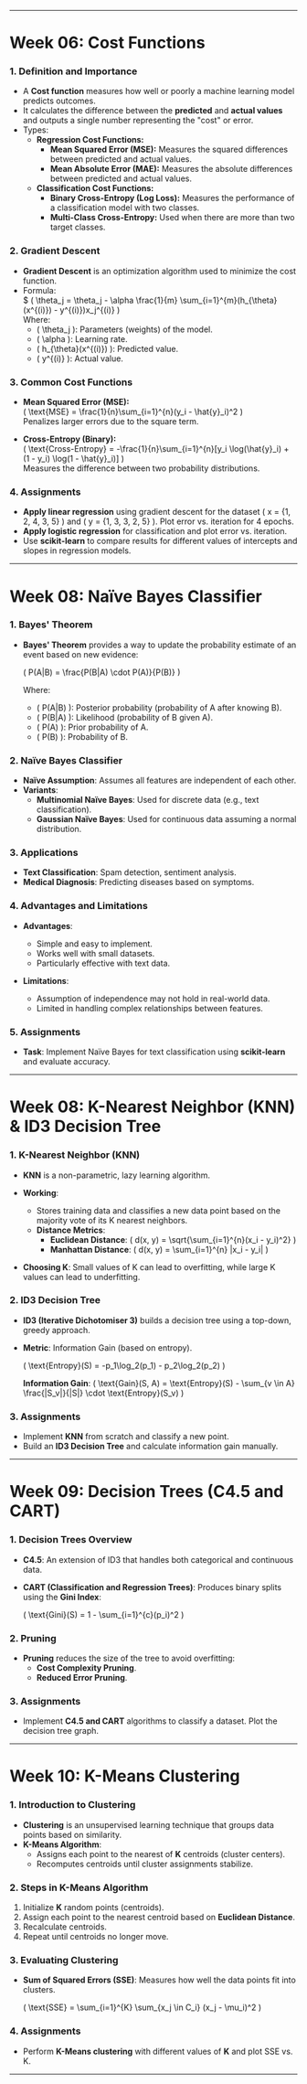 
---
# Week 06: Cost Functions

### **1. Definition and Importance**
- A **Cost function** measures how well or poorly a machine learning model predicts outcomes.
- It calculates the difference between the **predicted** and **actual values** and outputs a single number representing the "cost" or error.
- Types:
  - **Regression Cost Functions:**
    - **Mean Squared Error (MSE):** Measures the squared differences between predicted and actual values.
    - **Mean Absolute Error (MAE):** Measures the absolute differences between predicted and actual values.
  - **Classification Cost Functions:**
    - **Binary Cross-Entropy (Log Loss):** Measures the performance of a classification model with two classes.
    - **Multi-Class Cross-Entropy:** Used when there are more than two target classes.

### **2. Gradient Descent**
- **Gradient Descent** is an optimization algorithm used to minimize the cost function.
- Formula:  
  $ \( \theta_j = \theta_j - \alpha \frac{1}{m} \sum_{i=1}^{m}(h_{\theta}(x^{(i)}) - y^{(i)})x_j^{(i)} \)  
  Where:
  - \( \theta_j \): Parameters (weights) of the model.
  - \( \alpha \): Learning rate.
  - \( h_{\theta}(x^{(i)}) \): Predicted value.
  - \( y^{(i)} \): Actual value.

### **3. Common Cost Functions**
- **Mean Squared Error (MSE):**  
  \( \text{MSE} = \frac{1}{n}\sum_{i=1}^{n}(y_i - \hat{y}_i)^2 \)  
  Penalizes larger errors due to the square term.
  
- **Cross-Entropy (Binary):**  
  \( \text{Cross-Entropy} = -\frac{1}{n}\sum_{i=1}^{n}[y_i \log(\hat{y}_i) + (1 - y_i) \log(1 - \hat{y}_i)] \)  
  Measures the difference between two probability distributions.

### **4. Assignments**
- **Apply linear regression** using gradient descent for the dataset \( x = \{1, 2, 4, 3, 5\} \) and \( y = \{1, 3, 3, 2, 5\} \). Plot error vs. iteration for 4 epochs.
- **Apply logistic regression** for classification and plot error vs. iteration.
- Use **scikit-learn** to compare results for different values of intercepts and slopes in regression models.

---

# Week 08: Naïve Bayes Classifier

### **1. Bayes' Theorem**
- **Bayes' Theorem** provides a way to update the probability estimate of an event based on new evidence:
  
  \( P(A|B) = \frac{P(B|A) \cdot P(A)}{P(B)} \)
  
  Where:
  - \( P(A|B) \): Posterior probability (probability of A after knowing B).
  - \( P(B|A) \): Likelihood (probability of B given A).
  - \( P(A) \): Prior probability of A.
  - \( P(B) \): Probability of B.

### **2. Naïve Bayes Classifier**
- **Naïve Assumption**: Assumes all features are independent of each other.
- **Variants**:
  - **Multinomial Naïve Bayes**: Used for discrete data (e.g., text classification).
  - **Gaussian Naïve Bayes**: Used for continuous data assuming a normal distribution.

### **3. Applications**
- **Text Classification**: Spam detection, sentiment analysis.
- **Medical Diagnosis**: Predicting diseases based on symptoms.

### **4. Advantages and Limitations**
- **Advantages**:
  - Simple and easy to implement.
  - Works well with small datasets.
  - Particularly effective with text data.
  
- **Limitations**:
  - Assumption of independence may not hold in real-world data.
  - Limited in handling complex relationships between features.

### **5. Assignments**
- **Task**: Implement Naïve Bayes for text classification using **scikit-learn** and evaluate accuracy.

---

# Week 08: K-Nearest Neighbor (KNN) & ID3 Decision Tree

### **1. K-Nearest Neighbor (KNN)**
- **KNN** is a non-parametric, lazy learning algorithm.
- **Working**:
  - Stores training data and classifies a new data point based on the majority vote of its K nearest neighbors.
  - **Distance Metrics**:
    - **Euclidean Distance**:
      \( d(x, y) = \sqrt{\sum_{i=1}^{n}(x_i - y_i)^2} \)
    - **Manhattan Distance**:
      \( d(x, y) = \sum_{i=1}^{n} |x_i - y_i| \)
  
- **Choosing K**: Small values of K can lead to overfitting, while large K values can lead to underfitting.

### **2. ID3 Decision Tree**
- **ID3 (Iterative Dichotomiser 3)** builds a decision tree using a top-down, greedy approach.
- **Metric**: Information Gain (based on entropy).
  
  \( \text{Entropy}(S) = -p_1\log_2(p_1) - p_2\log_2(p_2) \)
  
  **Information Gain**:
  \( \text{Gain}(S, A) = \text{Entropy}(S) - \sum_{v \in A} \frac{|S_v|}{|S|} \cdot \text{Entropy}(S_v) \)

### **3. Assignments**
- Implement **KNN** from scratch and classify a new point.
- Build an **ID3 Decision Tree** and calculate information gain manually.

---

# Week 09: Decision Trees (C4.5 and CART)

### **1. Decision Trees Overview**
- **C4.5**: An extension of ID3 that handles both categorical and continuous data.
- **CART (Classification and Regression Trees)**: Produces binary splits using the **Gini Index**:
  
  \( \text{Gini}(S) = 1 - \sum_{i=1}^{c}(p_i)^2 \)

### **2. Pruning**
- **Pruning** reduces the size of the tree to avoid overfitting:
  - **Cost Complexity Pruning**.
  - **Reduced Error Pruning**.

### **3. Assignments**
- Implement **C4.5 and CART** algorithms to classify a dataset. Plot the decision tree graph.

---

# Week 10: K-Means Clustering

### **1. Introduction to Clustering**
- **Clustering** is an unsupervised learning technique that groups data points based on similarity.
- **K-Means Algorithm**:
  - Assigns each point to the nearest of **K** centroids (cluster centers).
  - Recomputes centroids until cluster assignments stabilize.

### **2. Steps in K-Means Algorithm**
1. Initialize **K** random points (centroids).
2. Assign each point to the nearest centroid based on **Euclidean Distance**.
3. Recalculate centroids.
4. Repeat until centroids no longer move.

### **3. Evaluating Clustering**
- **Sum of Squared Errors (SSE)**: Measures how well the data points fit into clusters.
  
  \( \text{SSE} = \sum_{i=1}^{K} \sum_{x_j \in C_i} (x_j - \mu_i)^2 \)

### **4. Assignments**
- Perform **K-Means clustering** with different values of **K** and plot SSE vs. K.

---
